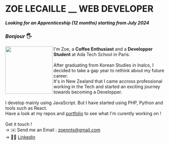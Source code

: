# ZOE LECAILLE __ WEB DEVELOPER
<strong><em>Looking for an Apprenticeship (12 months) starting from July 2024</em></strong><br>

### <em>Bonjour</em> 🖐️
<img align="left" width="150" height="150" src="https://github.com/zoeleca/zoeleca/assets/146814463/e30df359-7f40-416f-9be5-8a9f9f2521e7">
I'm Zoe, a <strong>Coffee Enthusiast</strong> and a <strong>Developper Student</strong> at Ada Tech School in Paris.<br>
<br>
After graduating from Korean Studies in Inalco, I decided to take a gap year to rethink about my future career. <br>
It's in New Zealand that I came accross professional working in the Tech and started an exciting journey towards becoming a Developper. <br>
<br>
I develop mainly using JavaScript. But I have started using PHP, Python and tools such as React. <br>
Have a look at my repos and <a href='https://zoeleca.github.io/' target="_blank" rel="noopener noreferrer">portfolio</a> to see what I'm curently working on !
<br>
<br>
Get it touch !
<br>
→ ✉️ Send me an Email : <a href="mailto:zoennts@gmail.com" target="_blank" rel="noopener noreferrer">zoennts@gmail.com</a>
<br>
→ 👩‍💻 <a href="https://www.linkedin.com/in/zoe-lecaille/" target="_blank" rel="noopener noreferrer">Linkedin</a>

